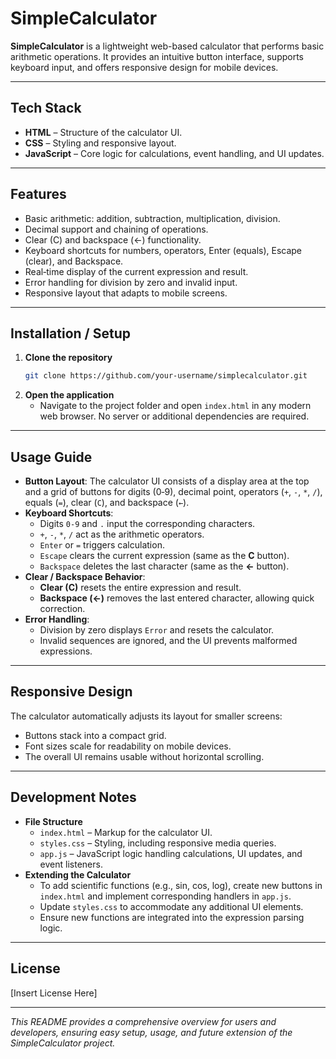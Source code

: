 # SimpleCalculator

**SimpleCalculator** is a lightweight web-based calculator that performs basic arithmetic operations. It provides an intuitive button interface, supports keyboard input, and offers responsive design for mobile devices.

---

## Tech Stack
- **HTML** – Structure of the calculator UI.
- **CSS** – Styling and responsive layout.
- **JavaScript** – Core logic for calculations, event handling, and UI updates.

---

## Features
- Basic arithmetic: addition, subtraction, multiplication, division.
- Decimal support and chaining of operations.
- Clear (C) and backspace (←) functionality.
- Keyboard shortcuts for numbers, operators, Enter (equals), Escape (clear), and Backspace.
- Real‑time display of the current expression and result.
- Error handling for division by zero and invalid input.
- Responsive layout that adapts to mobile screens.

---

## Installation / Setup
1. **Clone the repository**
   ```bash
   git clone https://github.com/your-username/simplecalculator.git
   ```
2. **Open the application**
   - Navigate to the project folder and open `index.html` in any modern web browser. No server or additional dependencies are required.

---

## Usage Guide
- **Button Layout**: The calculator UI consists of a display area at the top and a grid of buttons for digits (0‑9), decimal point, operators (`+`, `-`, `*`, `/`), equals (`=`), clear (`C`), and backspace (`←`).
- **Keyboard Shortcuts**:
  - Digits `0‑9` and `.` input the corresponding characters.
  - `+`, `-`, `*`, `/` act as the arithmetic operators.
  - `Enter` or `=` triggers calculation.
  - `Escape` clears the current expression (same as the **C** button).
  - `Backspace` deletes the last character (same as the **←** button).
- **Clear / Backspace Behavior**:
  - **Clear (C)** resets the entire expression and result.
  - **Backspace (←)** removes the last entered character, allowing quick correction.
- **Error Handling**:
  - Division by zero displays `Error` and resets the calculator.
  - Invalid sequences are ignored, and the UI prevents malformed expressions.

---

## Responsive Design
The calculator automatically adjusts its layout for smaller screens:
- Buttons stack into a compact grid.
- Font sizes scale for readability on mobile devices.
- The overall UI remains usable without horizontal scrolling.

---

## Development Notes
- **File Structure**
  - `index.html` – Markup for the calculator UI.
  - `styles.css` – Styling, including responsive media queries.
  - `app.js` – JavaScript logic handling calculations, UI updates, and event listeners.
- **Extending the Calculator**
  - To add scientific functions (e.g., sin, cos, log), create new buttons in `index.html` and implement corresponding handlers in `app.js`.
  - Update `styles.css` to accommodate any additional UI elements.
  - Ensure new functions are integrated into the expression parsing logic.

---

## License
[Insert License Here]

---

*This README provides a comprehensive overview for users and developers, ensuring easy setup, usage, and future extension of the SimpleCalculator project.*